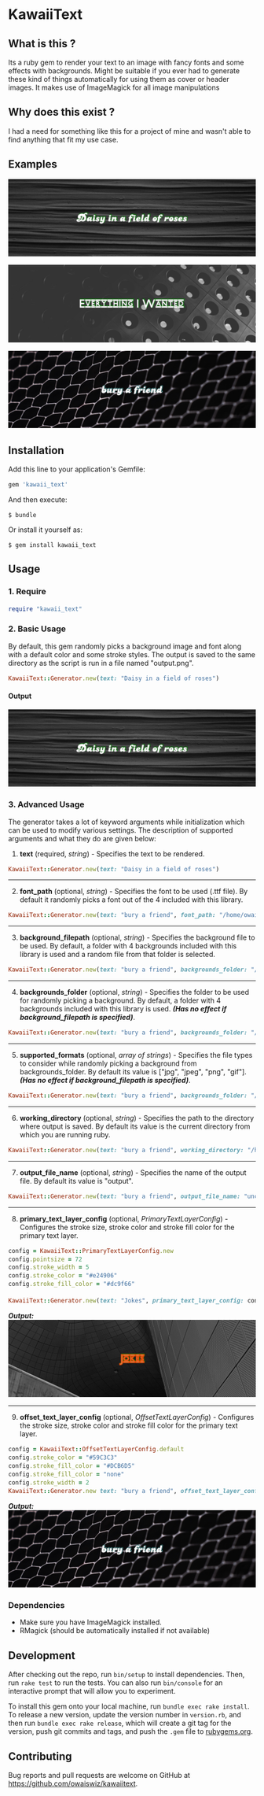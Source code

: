# KawaiiText

## What is this ?
Its a ruby gem to render your text to an image with fancy fonts and some effects with backgrounds. Might be suitable if
you ever had to generate these kind of things automatically for using them as cover or
header images. It makes use of ImageMagick for all image manipulations

## Why does this exist ?
I had a need for something like this for a project of mine and wasn't able to find anything that fit my use case.

## Examples
![Simple](https://github.com/owaiswiz/kawaiitext/blob/master/examples/output/simple.png?raw=true "Simple")

![Custom Background](https://github.com/owaiswiz/kawaiitext/blob/master/examples/output/custom_background.png?raw=true "Custom Background")

![Custom Offset Text Layer Config](https://github.com/owaiswiz/kawaiitext/blob/master/examples/output/custom_offset_textlayer_config.png?raw=true "Custom Offset Text Layer Config")

## Installation

Add this line to your application's Gemfile:

```ruby
gem 'kawaii_text'
```

And then execute:

    $ bundle

Or install it yourself as:

    $ gem install kawaii_text

## Usage

### 1. Require
```ruby
require "kawaii_text"
```

### 2. Basic Usage
By default, this gem randomly picks a background image and font along with a default color and some stroke styles. The output is saved to the same directory as the script is run in a file named "output.png".
```ruby
KawaiiText::Generator.new(text: "Daisy in a field of roses")
```
#### Output
![Simple](https://github.com/owaiswiz/kawaiitext/blob/master/examples/output/simple.png?raw=true "Simple")

### 3. Advanced Usage
The generator takes a lot of keyword arguments while initialization which can be used to modify various settings. The description of supported arguments and what they do are given below: 

1. **text** (required, *string*) - Specifies the text to be rendered.
 ```ruby
KawaiiText::Generator.new(text: "Daisy in a field of roses")
```
___
2. **font_path** (optional, *string*) - Specifies the font to be used (.ttf file). By default it randomly picks a font out of the 4 included with this library.
```ruby
KawaiiText::Generator.new(text: "bury a friend", font_path: "/home/owaiswiz/Roboto.ttf")
```
___
3. **background_filepath** (optional, *string*) - Specifies the background file to be used. By default, a folder with 4 backgrounds included with this library is used and a random file from that folder is selected.
```ruby
KawaiiText::Generator.new(text: "bury a friend", backgrounds_folder: "/home/owaiswiz/images/rak.png")
```
___
4. **backgrounds_folder** (optional, *string*) - Specifies the folder to be used for randomly picking a background. By default, a folder with 4 backgrounds included with this library is used. ***(Has no effect if background_filepath is specified)***.
```ruby
KawaiiText::Generator.new(text: "bury a friend", backgrounds_folder: "/home/owaiswiz/images")
```
___
5. **supported_formats** (optional, *array of strings*) - Specifies the file types to consider while randomly picking a background from backgrounds_folder. By default its value is ["jpg", "jpeg", "png", "gif"].  ***(Has no effect if background_filepath is specified)***.
```ruby
KawaiiText::Generator.new(text: "bury a friend", backgrounds_folder: "/home/owaiswiz/images", supported_formats: ["png", "bmp"])
```
___
6. **working_directory** (optional, *string*) - Specifies the path to the directory where output is saved. By default its value is the current directory from which you are running ruby.
```ruby
KawaiiText::Generator.new(text: "bury a friend", working_directory: "/home/owaiswiz/generated_images")
```
___
7. **output_file_name** (optional, *string*) - Specifies the name of the output file. By default its value is "output".
```ruby
KawaiiText::Generator.new(text: "bury a friend", output_file_name: "uncomfortable.png")
```
___
8. **primary_text_layer_config** (optional, *PrimaryTextLayerConfig*) - Configures the stroke size, stroke color and stroke fill color for the primary text layer.
```ruby
config = KawaiiText::PrimaryTextLayerConfig.new
config.pointsize = 72
config.stroke_width = 5
config.stroke_color = "#e24906"
config.stroke_fill_color = "#dc9f66"

KawaiiText::Generator.new(text: "Jokes", primary_text_layer_config: config)

```
***Output:***
![Custom Primary Text Layer Config](https://github.com/owaiswiz/kawaiitext/blob/master/examples/output/custom_primary_text_layer_config.png?raw=true "Custom Primary Text Layer Config")
___
9. **offset_text_layer_config** (optional, *OffsetTextLayerConfig*) - Configures the stroke size, stroke color and stroke fill color for the primary text layer.
```ruby
config = KawaiiText::OffsetTextLayerConfig.default
config.stroke_color = "#59C3C3"
config.stroke_fill_color = "#DCB6D5"
config.stroke_fill_color = "none"
config.stroke_width = 2
KawaiiText::Generator.new text: "bury a friend", offset_text_layer_config: config
```
***Output:***
![Custom Offset Text Layer Config](https://github.com/owaiswiz/kawaiitext/blob/master/examples/output/custom_offset_textlayer_config.png?raw=true "Custom Offset Text Layer Config")

### Dependencies
* Make sure you have ImageMagick installed.
* RMagick (should be automatically installed if not available)

## Development

After checking out the repo, run `bin/setup` to install dependencies. Then, run `rake test` to run the tests. You can also run `bin/console` for an interactive prompt that will allow you to experiment.

To install this gem onto your local machine, run `bundle exec rake install`. To release a new version, update the version number in `version.rb`, and then run `bundle exec rake release`, which will create a git tag for the version, push git commits and tags, and push the `.gem` file to [rubygems.org](https://rubygems.org).

## Contributing

Bug reports and pull requests are welcome on GitHub at https://github.com/owaiswiz/kawaiitext.

